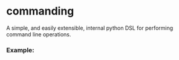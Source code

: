 commanding
======

A simple, and easily extensible, internal python DSL for performing command line operations.

### Example:
```python
```

